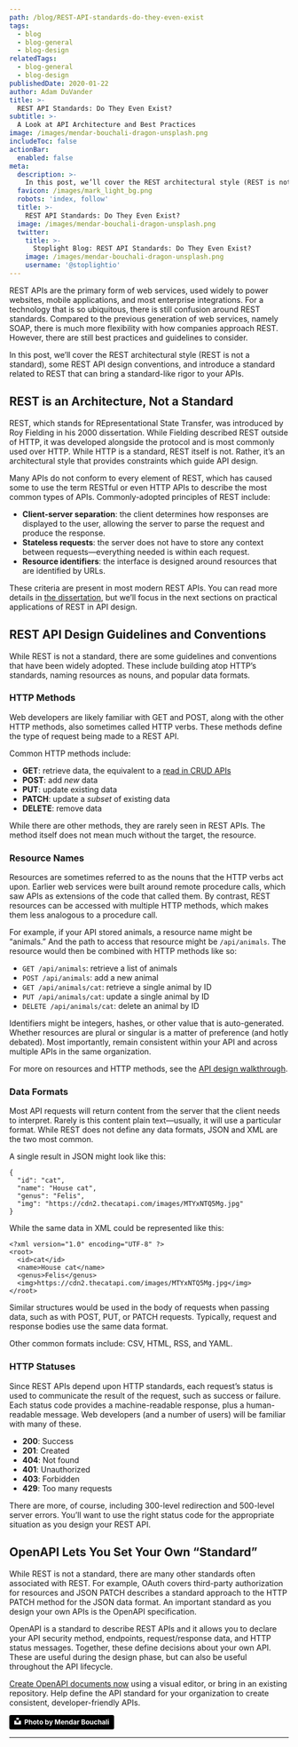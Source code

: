 ```yaml
---
path: /blog/REST-API-standards-do-they-even-exist
tags:
  - blog
  - blog-general
  - blog-design
relatedTags:
  - blog-general
  - blog-design
publishedDate: 2020-01-22
author: Adam DuVander
title: >-
  REST API Standards: Do They Even Exist?
subtitle: >-
  A Look at API Architecture and Best Practices
image: /images/mendar-bouchali-dragon-unsplash.png
includeToc: false
actionBar:
  enabled: false
meta:
  description: >-
    In this post, we’ll cover the REST architectural style (REST is not a standard), some REST API design conventions, and introduce a standard related to REST that can bring a standard-like rigor to your APIs.
  favicon: /images/mark_light_bg.png
  robots: 'index, follow'
  title: >-
    REST API Standards: Do They Even Exist?
  image: /images/mendar-bouchali-dragon-unsplash.png
  twitter:
    title: >-
      Stoplight Blog: REST API Standards: Do They Even Exist?
    image: /images/mendar-bouchali-dragon-unsplash.png
    username: '@stoplightio'
---
```


REST APIs are the primary form of web services, used widely to power websites, mobile applications, and most enterprise integrations. For a technology that is so ubiquitous, there is still confusion around REST standards. Compared to the previous generation of web services, namely SOAP, there is much more flexibility with how companies approach REST. However, there are still best practices and guidelines to consider.

In this post, we’ll cover the REST architectural style (REST is not a standard), some REST API design conventions, and introduce a standard related to REST that can bring a standard-like rigor to your APIs.

## REST is an Architecture, Not a Standard

REST, which stands for REpresentational State Transfer, was introduced by Roy Fielding in his 2000 dissertation. While Fielding described REST outside of HTTP, it was developed alongside the protocol and is most commonly used over HTTP. While HTTP is a standard, REST itself is not. Rather, it’s an architectural style that provides constraints which guide API design.

Many APIs do not conform to every element of REST, which has caused some to use the term RESTful or even HTTP APIs to describe the most common types of APIs. Commonly-adopted principles of REST include:

- **Client-server separation**: the client determines how responses are displayed to the user, allowing the server to parse the request and produce the response.
- **Stateless requests**: the server does not have to store any context between requests—everything needed is within each request.
- **Resource identifiers**: the interface is designed around resources that are identified by URLs.

These criteria are present in most modern REST APIs. You can read more details in [the dissertation](https://www.ics.uci.edu/~fielding/pubs/dissertation/rest_arch_style.htm), but we’ll focus in the next sections on practical applications of REST in API design.

## REST API Design Guidelines and Conventions

While REST is not a standard, there are some guidelines and conventions that have been widely adopted. These include building atop HTTP’s standards, naming resources as nouns, and popular data formats.

### HTTP Methods

Web developers are likely familiar with GET and POST, along with the other HTTP methods, also sometimes called HTTP verbs. These methods define the type of request being made to a REST API.

Common HTTP methods include:

- **GET**: retrieve data, the equivalent to a [read in CRUD APIs](https://stoplight.io/blog/crud-api-design/)
- **POST**: add _new_ data
- **PUT**: update existing data
- **PATCH**: update a _subset_ of existing data
- **DELETE**: remove data

While there are other methods, they are rarely seen in REST APIs. The method itself does not mean much without the target, the resource.

### Resource Names

Resources are sometimes referred to as the nouns that the HTTP verbs act upon. Earlier web services were built around remote procedure calls, which saw APIs as extensions of the code that called them. By contrast, REST resources can be accessed with multiple HTTP methods, which makes them less analogous to a procedure call.

For example, if your API stored animals, a resource name might be “animals.” And the path to access that resource might be `/api/animals`. The resource would then be combined with HTTP methods like so:

- `GET /api/animals`: retrieve a list of animals
- `POST /api/animals`: add a new animal
- `GET /api/animals/cat`: retrieve a single animal by ID
- `PUT /api/animals/cat`: update a single animal by ID
- `DELETE /api/animals/cat`: delete an animal by ID

Identifiers might be integers, hashes, or other value that is auto-generated. Whether resources are plural or singular is a matter of preference (and hotly debated). Most importantly, remain consistent within your API and across multiple APIs in the same organization.

For more on resources and HTTP methods, see the [API design walkthrough](https://stoplight.io/blog/api-design-example/).

### Data Formats

Most API requests will return content from the server that the client needs to interpret. Rarely is this content plain text—usually, it will use a particular format. While REST does not define any data formats, JSON and XML are the two most common.

A single result in JSON might look like this:

```
{
  "id": "cat",
  "name": "House cat",
  "genus": "Felis",
  "img": "https://cdn2.thecatapi.com/images/MTYxNTQ5Mg.jpg"
}
```

While the same data in XML could be represented like this:

```
<?xml version="1.0" encoding="UTF-8" ?>
<root>
  <id>cat</id>
  <name>House cat</name>
  <genus>Felis</genus>
  <img>https://cdn2.thecatapi.com/images/MTYxNTQ5Mg.jpg</img>
</root>
```

Similar structures would be used in the body of requests when passing data, such as with POST, PUT, or PATCH requests. Typically, request and response bodies use the same data format.

Other common formats include: CSV, HTML, RSS, and YAML.

### HTTP Statuses

Since REST APIs depend upon HTTP standards, each request’s status is used to communicate the result of the request, such as success or failure. Each status code provides a machine-readable response, plus a human-readable message. Web developers (and a number of users) will be familiar with many of these.

- **200**: Success
- **201**: Created
- **404**: Not found
- **401**: Unauthorized
- **403**: Forbidden
- **429**: Too many requests

There are more, of course, including 300-level redirection and 500-level server errors. You’ll want to use the right status code for the appropriate situation as you design your REST API.

<div class="convertful-26074"></div>

## OpenAPI Lets You Set Your Own “Standard”

While REST is not a standard, there are many other standards often associated with REST. For example, OAuth covers third-party authorization for resources and JSON PATCH describes a standard approach to the HTTP PATCH method for the JSON data format. An important standard as you design your own APIs is the OpenAPI specification.

OpenAPI is a standard to describe REST APIs and it allows you to declare your API security method, endpoints, request/response data, and HTTP status messages. Together, these define decisions about your own API. These are useful during the design phase, but can also be useful throughout the API lifecycle.

[Create OpenAPI documents now](https://stoplight.io/studio/) using a visual editor, or bring in an existing repository. Help define the API standard for your organization to create consistent, developer-friendly APIs.

<a style="background-color:black;color:white;text-decoration:none;padding:4px 6px;font-family:-apple-system, BlinkMacSystemFont, &quot;San Francisco&quot;, &quot;Helvetica Neue&quot;, Helvetica, Ubuntu, Roboto, Noto, &quot;Segoe UI&quot;, Arial, sans-serif;font-size:12px;font-weight:bold;line-height:1.2;display:inline-block;border-radius:3px" href="https://unsplash.com/@mendarb?utm_medium=referral&amp;utm_campaign=photographer-credit&amp;utm_content=creditBadge" target="_blank" rel="noopener noreferrer" title="Download free high-res photos from Mendar Bouchali"><span style="display:inline-block;padding:2px 3px"><svg xmlns="http://www.w3.org/2000/svg" style="height:12px;width:auto;position:relative;vertical-align:middle;top:-2px;fill:white" viewBox="0 0 32 32"><title>unsplash-logo</title><path d="M10 9V0h12v9H10zm12 5h10v18H0V14h10v9h12v-9z"></path></svg></span><span style="display:inline-block;padding:2px 3px">Photo by Mendar Bouchali</span></a>

---
